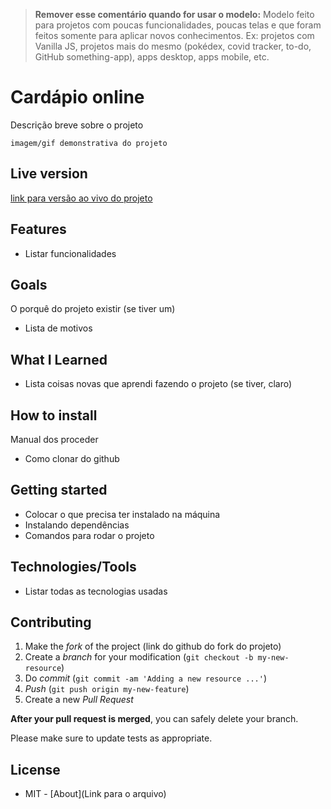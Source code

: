 > **Remover esse comentário quando for usar o modelo:** Modelo feito para projetos com poucas funcionalidades, poucas telas e que foram feitos somente para aplicar novos conhecimentos. Ex: projetos com Vanilla JS, projetos mais do mesmo (pokédex, covid tracker, to-do, GitHub something-app), apps desktop, apps mobile, etc. 

# Cardápio online

Descrição breve sobre o projeto

`imagem/gif demonstrativa do projeto`

## Live version

[link para versão ao vivo do projeto](https://link.com)

## Features

- Listar funcionalidades

## Goals

O porquê do projeto existir (se tiver um)

- Lista de motivos

## What I Learned

- Lista coisas novas que aprendi fazendo o projeto (se tiver, claro)

## How to install

Manual dos proceder

- Como clonar do github

## Getting started

- Colocar o que precisa ter instalado na máquina
- Instalando dependências
- Comandos para rodar o projeto

## Technologies/Tools

- Listar todas as tecnologias usadas

## Contributing

1. Make the *fork* of the project (link do github do fork do projeto)
2. Create a *branch* for your modification (`git checkout -b my-new-resource`)
3. Do *commit* (`git commit -am 'Adding a new resource ...'`)
4. *Push* (`git push origin my-new-feature`)
5. Create a new *Pull Request*

**After your pull request is merged**, you can safely delete your branch.

Please make sure to update tests as appropriate.

## License

- MIT - [About](Link para o arquivo)

